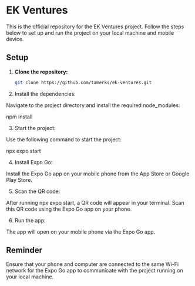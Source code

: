 # EK Ventures

This is the official repository for the EK Ventures project. Follow the steps below to set up and run the project on your local machine and mobile device.

## Setup

1. **Clone the repository:**

   ```bash
   git clone https://github.com/tamerks/ek-ventures.git
2. Install the dependencies:

Navigate to the project directory and install the required node_modules:

npm install

3. Start the project:

Use the following command to start the project:

npx expo start

4. Install Expo Go:

Install the Expo Go app on your mobile phone from the App Store or Google Play Store.

5. Scan the QR code:

After running npx expo start, a QR code will appear in your terminal. Scan this QR code using the Expo Go app on your phone.

6. Run the app:

The app will open on your mobile phone via the Expo Go app.

## Reminder
Ensure that your phone and computer are connected to the same Wi-Fi network for the Expo Go app to communicate with the project running on your local machine.

